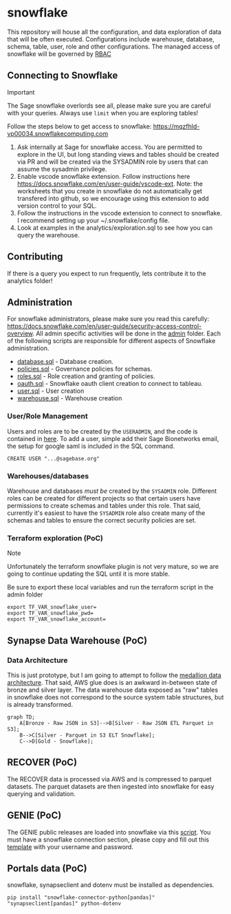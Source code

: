 # snowflake

This repository will house all the configuration, and data exploration of data that will be often executed.  Configurations include warehouse, database, schema, table, user, role and other configurations. The managed access of snowflake will be governed by [RBAC](https://medium.com/snowflake/managed-access-schema-framework-in-rbac-1b63341be418)

## Connecting to Snowflake

> [!IMPORTANT]
> The Sage snowflake overlords see all, please make sure you are careful with your queries.  Always use `limit` when you are exploring tables!

Follow the steps below to get access to snowflake: https://mqzfhld-vp00034.snowflakecomputing.com

1. Ask internally at Sage for snowflake access.  You are permitted to explore in the UI, but long standing views and tables should be created via PR and will be created via the SYSADMIN role by users that can assume the sysadmin privilege.
1. Enable vscode snowflake extension. Follow instructions here https://docs.snowflake.com/en/user-guide/vscode-ext.  Note: the worksheets that you create in snowflake do not automatically get transfered into github, so we encourage using this extension to add version control to your SQL.
1. Follow the instructions in the vscode extension to connect to snowflake.  I recommend setting up your ~/.snowflake/config file.
1. Look at examples in the analytics/exploration.sql to see how you can query the warehouse.

## Contributing

If there is a query you expect to run frequently, lets contribute it to the analytics folder!


## Administration

For snowflake administrators, please make sure you read this carefully: https://docs.snowflake.com/en/user-guide/security-access-control-overview. All admin specific activities will be done in the [admin](admin) folder. Each of the following scripts are responsible for different aspects of Snowflake administration.

* [database.sql](admin/databases.sql) - Database creation.
* [policies.sql](admin/policies.sql) - Governance policies for schemas.
* [roles.sql](admin/roles.sql) - Role creation and granting of policies.
* [oauth.sql](admin/oauth.sql) - Snowflake oauth client creation to connect to tableau.
* [user.sql](admin/users.sql) - User creation
* [warehouse.sql](admin/warehouses.sql) - Warehouse creation

### User/Role Management
Users and roles are to be created by the `USERADMIN`, and the code is contained in [here](admin/user_setup.sql).  To add a user, simple add their Sage Bionetworks email, the setup for google saml is included in the SQL command.

```
CREATE USER "...@sagebase.org"
```

### Warehouses/databases

Warehouse and databases _must be_ created by the `SYSADMIN` role. Different roles can be created for different projects so that certain users have permissions to create schemas and tables under this role. That said, currently it's easiest to have the `SYSADMIN` role also create many of the schemas and tables to ensure the correct security policies are set.

### Terraform exploration (PoC)

> [!NOTE]
> Unfortunately the terraform snowflake plugin is not very mature, so we are going to continue updating the SQL until it is more stable.

Be sure to export these local variables and run the terraform script in the admin folder
```
export TF_VAR_snowflake_user=
export TF_VAR_snowflake_pwd=
export TF_VAR_snowflake_account=
```

## Synapse Data Warehouse (PoC)

### Data Architecture

This is just prototype, but I am going to attempt to follow the [medallion data architecture](https://www.databricks.com/glossary/medallion-architecture). That said, AWS glue does is an awkward in-between state of bronze and silver layer. The data warehouse data exposed as "raw" tables in snowflake does not correspond to the source system table structures, but is already transformed.

```mermaid
graph TD;
    A[Bronze - Raw JSON in S3]-->B[Silver - Raw JSON ETL Parquet in S3];
    B-->C[Silver - Parquet in S3 ELT Snowflake];
    C-->D[Gold - Snowflake];
```

## RECOVER (PoC)

The RECOVER data is processed via AWS and is compressed to parquet datasets.  The parquet datasets are then ingested into snowflake for easy querying and validation.

## GENIE (PoC)

The GENIE public releases are loaded into snowflake via this [script](admin/genie_elt.py).  You must have a snowflake connection section, please copy and fill out this [template](.env_template) with your username and password.


## Portals data (PoC)

snowflake, synapseclient and dotenv must be installed as dependencies.

```
pip install "snowflake-connector-python[pandas]" "synapseclient[pandas]" python-dotenv
```
